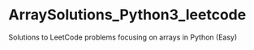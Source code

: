 # ArraySolutions_Python3_leetcode
Solutions to LeetCode problems focusing on arrays in Python (Easy)
